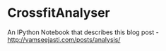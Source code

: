 CrossfitAnalyser
================
An IPython Notebook that describes this blog post - http://vamseejasti.com/posts/analysis/
